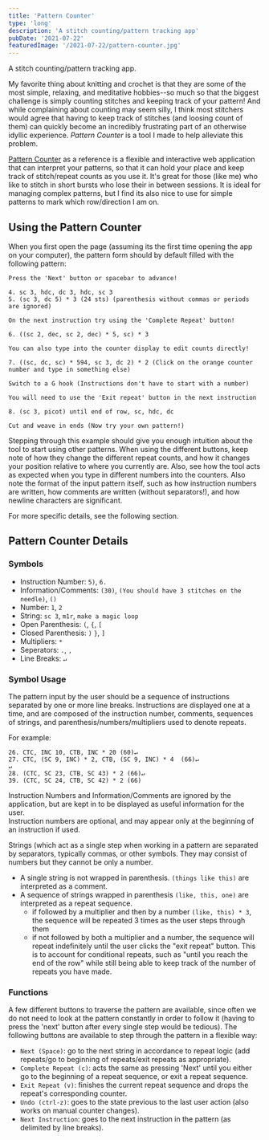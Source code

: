 ```yaml
---
title: 'Pattern Counter'
type: 'long'
description: 'A stitch counting/pattern tracking app'
pubDate: '2021-07-22'
featuredImage: '/2021-07-22/pattern-counter.jpg'
---
```

A stitch counting/pattern tracking app.

My favorite thing about knitting and crochet is that they are some of the most simple, relaxing, and meditative hobbies--so much so that the biggest challenge is simply counting stitches and keeping track of your pattern! And while complaining about counting may seem silly, I think most stitchers would agree that having to keep track of stitches (and loosing count of them) can quickly become an incredibly frustrating part of an otherwise idyllic experience. *Pattern Counter* is a tool I made to help alleviate this problem.

[Pattern Counter](https://goldinvo.com/pattern-counter) as a reference is a flexible and interactive web application that can interpret your patterns, so that it can hold your place and keep track of stitch/repeat counts as you use it. It's great for those (like me) who like to stitch in short bursts who lose their in between sessions. It is ideal for managing complex patterns, but I find its also nice to use for simple patterns to mark which row/direction I am on.

## Using the Pattern Counter

When you first open the page (assuming its the first time opening the app on your computer), the pattern form should by default filled with the following pattern: 

```text
Press the 'Next' button or spacebar to advance!

4. sc 3, hdc, dc 3, hdc, sc 3
5. (sc 3, dc 5) * 3 (24 sts) (parenthesis without commas or periods are ignored)

On the next instruction try using the 'Complete Repeat' button! 

6. ((sc 2, dec, sc 2, dec) * 5, sc) * 3

You can also type into the counter display to edit counts directly!

7. ((sc, dc, sc) * 594, sc 3, dc 2) * 2 (Click on the orange counter number and type in something else)

Switch to a G hook (Instructions don't have to start with a number)

You will need to use the 'Exit repeat' button in the next instruction

8. (sc 3, picot) until end of row, sc, hdc, dc

Cut and weave in ends (Now try your own pattern!)
```

Stepping through this example should give you enough intuition about the tool to start using other patterns. When using the different buttons, keep note of how they change the different repeat counts, and how it changes your position relative to where you currently are. Also, see how the tool acts as expected when you type in different numbers into the counters. Also note the format of the input pattern itself, such as how instruction numbers are written, how comments are written (without separators!), and how newline characters are significant.

For more specific details, see the following section.

## Pattern Counter Details

### Symbols

- Instruction Number: `5)`,  `6.`
- Information/Comments: `(30)`, `(You should have 3 stitches on the needle)`, `()`
- Number: `1`, `2`
- String: `sc 3`, `m1r`, `make a magic loop`
- Open Parenthesis: `(`, `{`, `[`
- Closed Parenthesis: `)` `}`, `]`
- Multipliers: `*`
- Seperators: `.`, `,`
- Line Breaks: `↵`

### Symbol Usage

The pattern input by the user should be a sequence of instructions separated by one or more line breaks. Instructions are displayed one at a time, and are composed of the instruction number, comments, sequences of strings, and parenthesis/numbers/multipliers used to denote repeats. 

For example:    

    26. CTC, INC 10, CTB, INC * 20 (60)↵    
    27. CTC, (SC 9, INC) * 2, CTB, (SC 9, INC) * 4  (66)↵    
    ↵    
    28. (CTC, SC 23, CTB, SC 43) * 2 (66)↵    
    39. (CTC, SC 24, CTB, SC 42) * 2 (66)    

Instruction Numbers and Information/Comments are ignored by the application, but are kept in to be displayed as useful information for the user.    
Instruction numbers are optional, and may appear only at the beginning of an instruction if used. 

Strings (which act as a single step when working in a pattern are separated by separators, typically commas, or other symbols. They may consist of numbers but they cannot be only a number.    
- A single string is not wrapped in parenthesis. `(things like this)` are interpreted as a comment.
- A sequence of strings wrapped in parenthesis `(like, this, one)` are interpreted as a repeat sequence.
  - if followed by a multiplier and then by a number `(like, this) * 3`, the sequence will be repeated 3 times as the user steps through them
  - if not followed by both a multiplier and a number, the sequence will repeat indefinitely until the user clicks the "exit repeat" button. This is to account for conditional repeats, such as "until you reach the end of the row" while still being able to keep track of the number of repeats you have made.

### Functions

A few different buttons to traverse the pattern are available, since often we do not need to look at the pattern constantly in order to follow it (having to press the 'next' button after every single step would be tedious). The following buttons are available to step through the pattern in a flexible way:
- `Next (Space)`: go to the next string in accordance to repeat logic (add repeats/go to beginning of repeats/exit repeats as appropriate).
- `Complete Repeat (c)`: acts the same as pressing 'Next' until you either go to the beginning of a repeat sequence, or exit a repeat sequence.
- `Exit Repeat (v)`: finishes the current repeat sequence and drops the repeat's corresponding counter.
- `Undo (ctrl-z)`: goes to the state previous to the last user action (also works on manual counter changes).
- `Next Instruction`: goes to the next instruction in the pattern (as delimited by line breaks).




